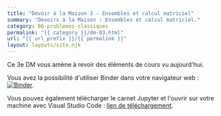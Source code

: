 ```yaml
---
title: "Devoir à la Maison 3 - Ensembles et calcul matriciel"
summary: "Devoirs à la Maison : Ensembles et calcul matriciel."
category: 06-problemes-classiques
permalink: "{{ category }}/dm-03.html"
url: "{{ url_prefix }}/{{ permalink }}"
layout: layouts/site.njk
---
```


Ce 3e DM vous amène à revoir des éléments de cours vu aujourd'hui.

Vous avez la possibilité d'utiliser Binder dans votre navigateur web : <a href="https://mybinder.org/v2/gh/loic-yvonnet/algo-appliquee/master?filepath=cours%2F06-problemes-classiques%2Fhomework-03.ipynb"><img class="inline" src="https://mybinder.org/badge_logo.svg" alt="Binder"></a>.

Vous pouvez également télécharger le carnet Jupyter et l'ouvrir sur votre machine avec Visual Studio Code : <a href="./homework-03.ipynb" download="dm-03.ipynb">lien de téléchargement</a>.